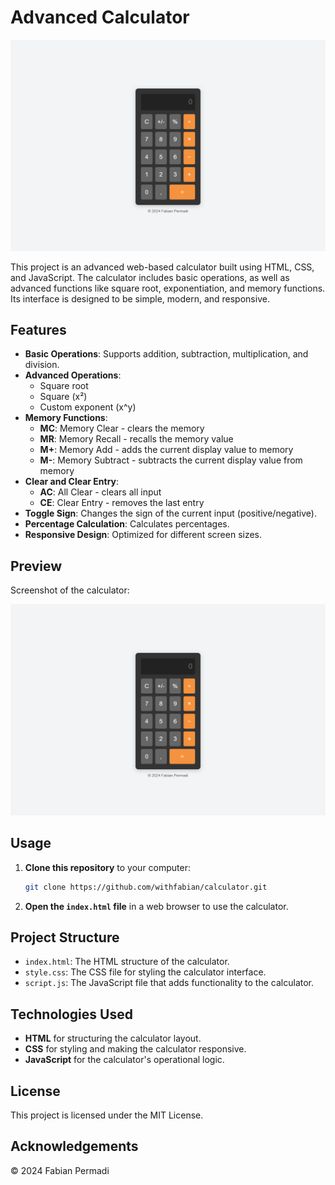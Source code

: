  
# Advanced Calculator

![Preview](https://raw.githubusercontent.com/withfabian/calculator/refs/heads/main/preview.png)

This project is an advanced web-based calculator built using HTML, CSS, and JavaScript. The calculator includes basic operations, as well as advanced functions like square root, exponentiation, and memory functions. Its interface is designed to be simple, modern, and responsive.

## Features

- **Basic Operations**: Supports addition, subtraction, multiplication, and division.
- **Advanced Operations**:
  - Square root
  - Square (x²)
  - Custom exponent (x^y)
- **Memory Functions**:
  - **MC**: Memory Clear - clears the memory
  - **MR**: Memory Recall - recalls the memory value
  - **M+**: Memory Add - adds the current display value to memory
  - **M-**: Memory Subtract - subtracts the current display value from memory
- **Clear and Clear Entry**:
  - **AC**: All Clear - clears all input
  - **CE**: Clear Entry - removes the last entry
- **Toggle Sign**: Changes the sign of the current input (positive/negative).
- **Percentage Calculation**: Calculates percentages.
- **Responsive Design**: Optimized for different screen sizes.

## Preview

Screenshot of the calculator:

![Preview](https://raw.githubusercontent.com/withfabian/calculator/refs/heads/main/preview.png)

## Usage

1. **Clone this repository** to your computer:
   ```bash
   git clone https://github.com/withfabian/calculator.git
   ```

2. **Open the `index.html` file** in a web browser to use the calculator.

## Project Structure

- `index.html`: The HTML structure of the calculator.
- `style.css`: The CSS file for styling the calculator interface.
- `script.js`: The JavaScript file that adds functionality to the calculator.

## Technologies Used

- **HTML** for structuring the calculator layout.
- **CSS** for styling and making the calculator responsive.
- **JavaScript** for the calculator's operational logic.

## License

This project is licensed under the MIT License.

## Acknowledgements

&copy; 2024 Fabian Permadi



